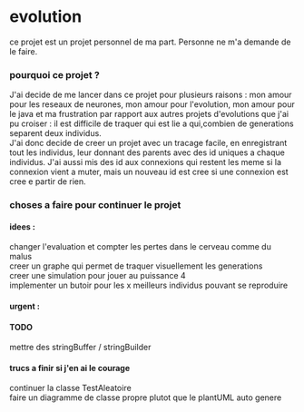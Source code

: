 # evolution

ce projet est un projet personnel de ma part. Personne ne m'a demande de le faire.

### pourquoi ce projet ?
J'ai decide de me lancer dans ce projet pour plusieurs raisons : mon amour pour les reseaux de neurones, mon amour pour l'evolution, mon amour pour le java et ma frustration par rapport aux autres projets d'evolutions que j'ai pu croiser : il est difficile de traquer qui est lie a qui,combien de generations separent deux individus.  
J'ai donc decide de creer un projet avec un tracage facile, en enregistrant tout les individus, leur donnant des parents avec des id uniques a chaque individus. J'ai aussi mis des id aux connexions qui restent les meme si la connexion vient a muter, mais un nouveau id est cree si une connexion est cree e partir de rien.


### choses a faire pour continuer le projet

#### idees : 

changer l'evaluation et compter les pertes dans le cerveau comme du malus  
creer un graphe qui permet de traquer visuellement les generations   
creer une simulation pour jouer au puissance 4  
implementer un butoir pour les x meilleurs individus pouvant se reproduire

#### urgent :

#### TODO
mettre des stringBuffer / stringBuilder  



#### trucs a finir si j'en ai le courage

continuer la classe TestAleatoire  
faire un diagramme de classe propre plutot que le plantUML auto genere  
